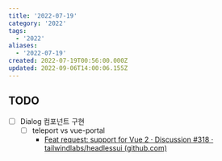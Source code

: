 ```yaml
---
title: '2022-07-19'
category: '2022'
tags:
  - '2022'
aliases:
  - '2022-07-19'
created: 2022-07-19T00:56:00.000Z
updated: 2022-09-06T14:00:06.155Z
---
```


<Metadata />

## TODO

- [ ] Dialog 컴포넌트 구현
  - [ ] teleport vs vue-portal
    - [Feat request: support for Vue 2 · Discussion #318 · tailwindlabs/headlessui (github.com)](https://github.com/tailwindlabs/headlessui/discussions/318)
